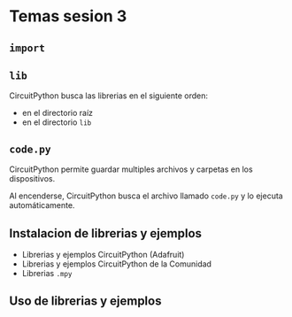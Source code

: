 # Temas sesion 3
## `import`
## `lib`
CircuitPython busca las librerias en el siguiente orden:
* en el directorio raíz
* en el directorio `lib`
## `code.py`
CircuitPython permite guardar multiples archivos y carpetas en los dispositivos.

Al encenderse, CircuitPython busca el archivo llamado `code.py` y lo ejecuta automáticamente.
## Instalacion de librerias y ejemplos
* Librerias y ejemplos CircuitPython (Adafruit)
* Librerias y ejemplos CircuitPython de la Comunidad
* Librerias `.mpy`
## Uso de librerias y ejemplos
